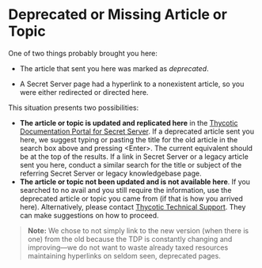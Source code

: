 [title]: # (Deprecated Article or Topic)
[tags]: #
[priority]: # (1000)
[display]:  #  "content"

# Deprecated or Missing Article or Topic

One of two things probably brought you here:

- The article that sent you here was marked as *deprecated*.

- A Secret Server page had a hyperlink to a nonexistent article, so you were either redirected or directed here.

This situation presents two possibilities:

- **The article or topic is updated and replicated here** in the [Thycotic Documentation Portal for Secret Server](./index.md). If a deprecated article sent you here, we suggest typing or pasting the title for the old article in the search box above and pressing \<Enter\>. The current equivalent should be at the top of the results. If a link in Secret Server or a legacy article sent you here, conduct a similar search for the title or subject of the referring Secret Server or legacy knowledgebase page.
- **The article or topic not been updated and is not available here**. If you searched to no avail and you still require the information, use the deprecated article or topic you came from (if that is how you arrived here). Alternatively, please contact  [Thycotic Technical Support](./support/index.md). They can make suggestions on how to proceed.

> **Note:** We chose to not simply link to the new version (when there is one) from the old because the TDP is constantly changing and improving—we do not want to waste already taxed resources maintaining hyperlinks on seldom seen, deprecated pages.